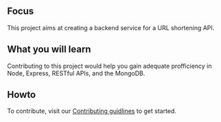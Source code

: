 ## Focus
This project aims at creating a backend service for a URL shortening API. 
## What you will learn
Contributing to this project would help you gain adequate profficiency in Node, Express, RESTful APIs, and the MongoDB. 
## Howto
To contribute, visit our [Contributing guidlines](Contributing.md) to get started. 
